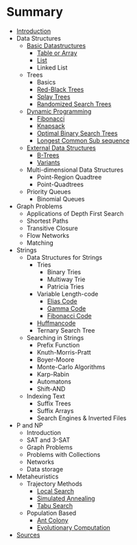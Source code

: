 # Summary

* [Introduction](README.md)
* Data Structures
  * [Basic Datastructures](datastructures/dynamic_programming/basic-datastructures.md)
    * [Table or Array](datastructures/dynamic_programming/basic-datastructures/table-or-array.md)
    * [List](datastructures/dynamic_programming/basic-datastructures/list.md)
    * Linked List
  * Trees
    * Basics
    * [Red-Black Trees](datastructures/trees/red_black.md)
    * [Splay Trees](datastructures/trees/splay.md)
    * [Randomized Search Trees](datastructures/trees/randomized_search.md)
  * [Dynamic Programming](datastructures/dynamic_programming/dynamic_programming.md)
    * [Fibonacci](datastructures/dynamic_programming/example_fibonacci.md)
    * [Knapsack](datastructures/dynamic_programming/example_knapsack.md)
    * [Optimal Binary Search Trees](datastructures/dynamic_programming/example_optimal_binary_search_trees.md)
    * [Longest Common Sub sequence](datastructures/dynamic_programming/example_longest_common_sub_sequence.md)
  * [External Data Structures](datastructures/external_datastructures/external-data-structures.md)
    * [B-Trees](datastructures/external_datastructures/b_trees.md)
    * [Variants](datastructures/external_datastructures/variants.md)
  * Multi-dimensional Data Structures
    * Point-Region Quadtree
    * Point-Quadtrees
  * Priority Queues
    * Binomial Queues
* Graph Problems
  * Applications of Depth First Search
  * Shortest Paths
  * Transitive Closure
  * Flow Networks
  * Matching
* Strings
  * Data Structures for Strings
    * Tries
      * Binary Tries
      * Multiway Trie
      * Patricia Tries
    * Variable Length-code
      * [Elias Code](strings/variable_length_code/elias.md)
      * [Gamma Code](strings/variable_length_code/gamma.md)
      * [Fibonacci Code](strings/variable_length_code/fibonacci.md)
    * [Huffmancode](strings/huffmancode.md)
    * Ternary Search Tree
  * Searching in Strings
    * Prefix Function
    * Knuth-Morris-Pratt
    * Boyer-Moore
    * Monte-Carlo Algorithms
    * Karp-Rabin
    * Automatons
    * Shift-AND
  * Indexing Text
    * Suffix Trees
    * Suffix Arrays
    * Search Engines & Inverted Files
* P and NP
  * Introduction
  * SAT and 3-SAT
  * Graph Problems
  * Problems with Collections
  * Networks
  * Data storage
* Metaheuristics
  * Trajectory Methods
    * [Local Search](heuristics/trajectory_methods_basic_local_search.md)
    * [Simulated Annealing](heuristics/trajectory_methods_simulated_annealing.md)
    * [Tabu Search](heuristics/trajectory_methods_tabu_search.md)
  * Population Based
    * [Ant Colony](heuristics/population_based_ant_colony.md)
    * [Evolutionary Computation](heuristics/population_based_evolutionary_computation.md)
* [Sources](sources.md)


